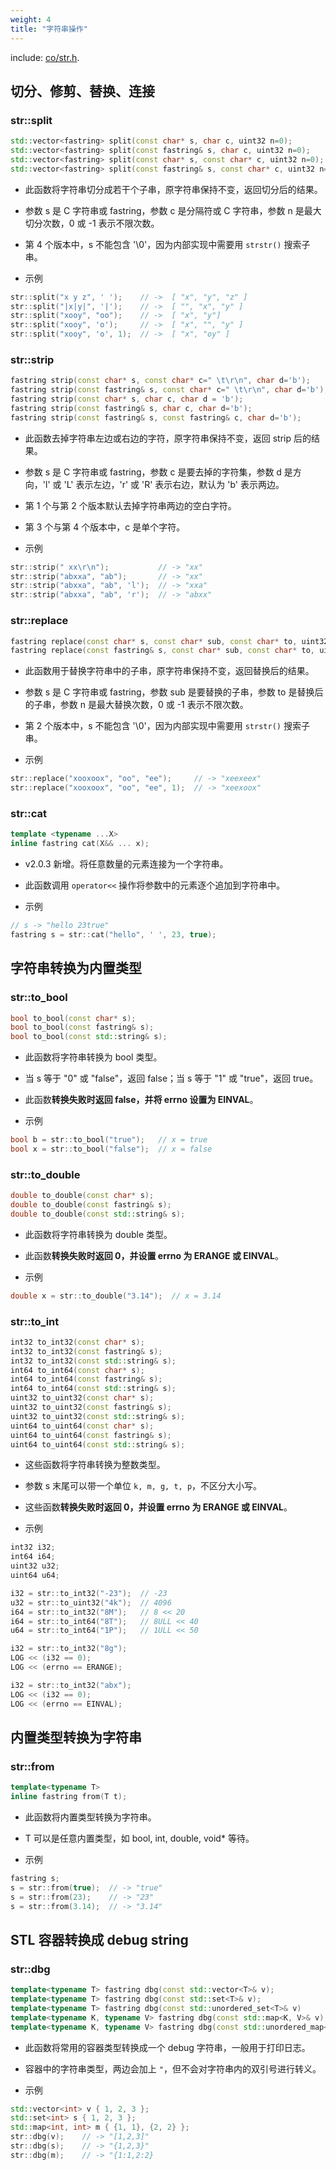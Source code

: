 ```yaml
---
weight: 4
title: "字符串操作"
---
```


include: [co/str.h](https://github.com/idealvin/co/tree/master/include/co/str.h).

## 切分、修剪、替换、连接




### str::split
```cpp
std::vector<fastring> split(const char* s, char c, uint32 n=0);
std::vector<fastring> split(const fastring& s, char c, uint32 n=0);
std::vector<fastring> split(const char* s, const char* c, uint32 n=0);
std::vector<fastring> split(const fastring& s, const char* c, uint32 n=0)；
```

- 此函数将字符串切分成若干个子串，原字符串保持不变，返回切分后的结果。
- 参数 s 是 C 字符串或 fastring，参数 c 是分隔符或 C 字符串，参数 n 是最大切分次数，0 或 -1 表示不限次数。
- 第 4 个版本中，s 不能包含 '\0'，因为内部实现中需要用 `strstr()` 搜索子串。



- 示例
```cpp
str::split("x y z", ' ');    // ->  [ "x", "y", "z" ]
str::split("|x|y|", '|');    // ->  [ "", "x", "y" ]
str::split("xooy", "oo");    // ->  [ "x", "y"]
str::split("xooy", 'o');     // ->  [ "x", "", "y" ]
str::split("xooy", 'o', 1);  // ->  [ "x", "oy" ]
```




### str::strip
```cpp
fastring strip(const char* s, const char* c=" \t\r\n", char d='b');
fastring strip(const fastring& s, const char* c=" \t\r\n", char d='b');
fastring strip(const char* s, char c, char d = 'b');
fastring strip(const fastring& s, char c, char d='b');
fastring strip(const fastring& s, const fastring& c, char d='b');
```

- 此函数去掉字符串左边或右边的字符，原字符串保持不变，返回 strip 后的结果。
- 参数 s 是 C 字符串或 fastring，参数 c 是要去掉的字符集，参数 d 是方向，'l' 或 'L' 表示左边，'r' 或 'R' 表示右边，默认为 'b' 表示两边。
- 第 1 个与第 2 个版本默认去掉字符串两边的空白字符。
- 第 3 个与第 4 个版本中，c 是单个字符。




- 示例
```cpp
str::strip(" xx\r\n");           // -> "xx"
str::strip("abxxa", "ab");       // -> "xx"
str::strip("abxxa", "ab", 'l');  // -> "xxa"
str::strip("abxxa", "ab", 'r');  // -> "abxx"
```




### str::replace
```cpp
fastring replace(const char* s, const char* sub, const char* to, uint32 n=0);
fastring replace(const fastring& s, const char* sub, const char* to, uint32 n=0);
```

- 此函数用于替换字符串中的子串，原字符串保持不变，返回替换后的结果。
- 参数 s 是 C 字符串或 fastring，参数 sub 是要替换的子串，参数 to 是替换后的子串，参数 n 是最大替换次数，0 或 -1 表示不限次数。
- 第 2 个版本中，s 不能包含 '\0'，因为内部实现中需要用 `strstr()` 搜索子串。



- 示例
```cpp
str::replace("xooxoox", "oo", "ee");     // -> "xeexeex"
str::replace("xooxoox", "oo", "ee", 1);  // -> "xeexoox"
```




### str::cat
```cpp
template <typename ...X>
inline fastring cat(X&& ... x);
```

- v2.0.3 新增。将任意数量的元素连接为一个字符串。
- 此函数调用 `operator<<` 操作将参数中的元素逐个追加到字符串中。

- 示例

```cpp
// s -> "hello 23true"
fastring s = str::cat("hello", ' ', 23, true);
```





## 字符串转换为内置类型




### str::to_bool
```cpp
bool to_bool(const char* s);
bool to_bool(const fastring& s);
bool to_bool(const std::string& s);
```

- 此函数将字符串转换为 bool 类型。
- 当 s 等于 "0" 或 "false"，返回 false；当 s 等于 "1" 或 "true"，返回 true。
- 此函数**转换失败时返回 false，并将 errno 设置为 EINVAL**。



- 示例
```cpp
bool b = str::to_bool("true");   // x = true
bool x = str::to_bool("false");  // x = false
```




### str::to_double
```cpp
double to_double(const char* s);
double to_double(const fastring& s);
double to_double(const std::string& s);
```

- 此函数将字符串转换为 double 类型。
- 此函数**转换失败时返回 0，并设置 errno 为 ERANGE 或 EINVAL**。




- 示例
```cpp
double x = str::to_double("3.14");  // x = 3.14
```




### str::to_int
```cpp
int32 to_int32(const char* s);
int32 to_int32(const fastring& s);
int32 to_int32(const std::string& s);
int64 to_int64(const char* s);
int64 to_int64(const fastring& s);
int64 to_int64(const std::string& s);
uint32 to_uint32(const char* s);
uint32 to_uint32(const fastring& s);
uint32 to_uint32(const std::string& s);
uint64 to_uint64(const char* s);
uint64 to_uint64(const fastring& s);
uint64 to_uint64(const std::string& s);
```

- 这些函数将字符串转换为整数类型。
- 参数 s 末尾可以带一个单位 `k, m, g, t, p`，不区分大小写。
- 这些函数**转换失败时返回 0，并设置 errno 为 ERANGE 或 EINVAL**。




- 示例
```cpp
int32 i32;
int64 i64;
uint32 u32;
uint64 u64;

i32 = str::to_int32("-23");  // -23
u32 = str::to_uint32("4k");  // 4096
i64 = str::to_int32("8M");   // 8 << 20
i64 = str::to_int64("8T");   // 8ULL << 40
u64 = str::to_int64("1P");   // 1ULL << 50

i32 = str::to_int32("8g");
LOG << (i32 == 0);
LOG << (errno == ERANGE);

i32 = str::to_int32("abx");
LOG << (i32 == 0);
LOG << (errno == EINVAL);
```






## 内置类型转换为字符串




### str::from
```cpp
template<typename T>
inline fastring from(T t);
```

- 此函数将内置类型转换为字符串。
- T 可以是任意内置类型，如 bool, int, double, void* 等待。



- 示例
```cpp
fastring s;
s = str::from(true);  // -> "true"
s = str::from(23);    // -> "23"
s = str::from(3.14);  // -> "3.14"
```








## STL 容器转换成 debug string




### str::dbg
```cpp
template<typename T> fastring dbg(const std::vector<T>& v);
template<typename T> fastring dbg(const std::set<T>& v);
template<typename T> fastring dbg(const std::unordered_set<T>& v)
template<typename K, typename V> fastring dbg(const std::map<K, V>& v);
template<typename K, typename V> fastring dbg(const std::unordered_map<K, V>& v);
```

- 此函数将常用的容器类型转换成一个 debug 字符串，一般用于打印日志。
- 容器中的字符串类型，两边会加上 `"`，但不会对字符串内的双引号进行转义。



- 示例
```cpp
std::vector<int> v { 1, 2, 3 };
std::set<int> s { 1, 2, 3 };
std::map<int, int> m { {1, 1}, {2, 2} };
str::dbg(v);    // -> "[1,2,3]"
str::dbg(s);    // -> "{1,2,3}"
str::dbg(m);    // -> "{1:1,2:2}
```


